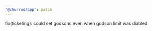 ```yaml
---
'@churros/app': patch
---
```


fix(ticketing): could set godsons even when godson limit was diabled
